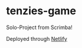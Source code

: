 # tenzies-game
Solo-Project from Scrimba!

Deployed through [Netlify](https://cool-tenzies-game.netlify.app/)
